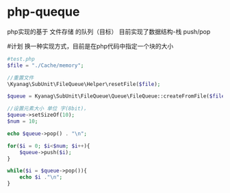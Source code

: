 # php-queque
php实现的基于 文件存储 的队列（目标）
目前实现了数据结构-栈 push/pop

#计划 
换一种实现方式，目前是在php代码中指定一个块的大小 
```php
#test.php
$file = "./Cache/memory";

//重置文件
\Kyanag\SubUnit\FileQueue\Helper\resetFile($file);

$queue = Kyanag\SubUnit\FileQueue\Queue\FileQueue::createFromFile($file);

//设置元素大小 单位 字(8bit)，
$queue->setSizeOf(10);
$num = 10;

echo $queue->pop() . "\n";

for($i = 0; $i<$num; $i++){
    $queue->push($i);
}

while($i = $queue->pop()){
    echo $i ."\n";
}
```
